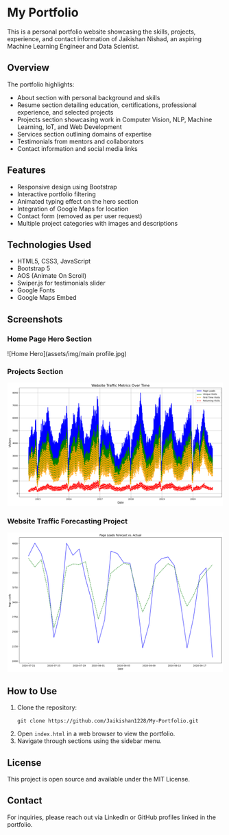 # My Portfolio

This is a personal portfolio website showcasing the skills, projects, experience, and contact information of Jaikishan Nishad, an aspiring Machine Learning Engineer and Data Scientist.

## Overview

The portfolio highlights:

- About section with personal background and skills
- Resume section detailing education, certifications, professional experience, and selected projects
- Projects section showcasing work in Computer Vision, NLP, Machine Learning, IoT, and Web Development
- Services section outlining domains of expertise
- Testimonials from mentors and collaborators
- Contact information and social media links

## Features

- Responsive design using Bootstrap
- Interactive portfolio filtering
- Animated typing effect on the hero section
- Integration of Google Maps for location
- Contact form (removed as per user request)
- Multiple project categories with images and descriptions

## Technologies Used

- HTML5, CSS3, JavaScript
- Bootstrap 5
- AOS (Animate On Scroll)
- Swiper.js for testimonials slider
- Google Fonts
- Google Maps Embed

## Screenshots

### Home Page Hero Section
![Home Hero](assets/img/main profile.jpg)

### Projects Section
![Projects](assets/img/project/traffic/image.png)

### Website Traffic Forecasting Project
![Traffic Forecast](assets/img/project/traffic/forcast.png)

## How to Use

1. Clone the repository:
   ```
   git clone https://github.com/Jaikishan1228/My-Portfolio.git
   ```
2. Open `index.html` in a web browser to view the portfolio.
3. Navigate through sections using the sidebar menu.

## License

This project is open source and available under the MIT License.

## Contact

For inquiries, please reach out via LinkedIn or GitHub profiles linked in the portfolio.
